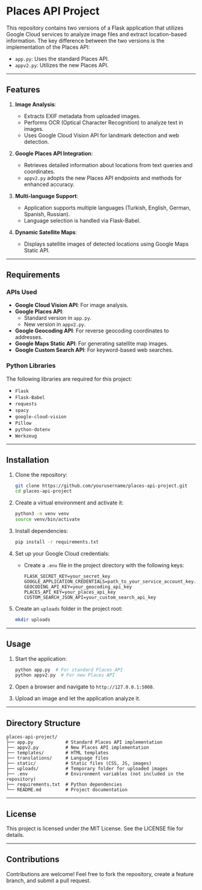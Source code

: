 # Places API Project

This repository contains two versions of a Flask application that utilizes Google Cloud services to analyze image files and extract location-based information. The key difference between the two versions is the implementation of the Places API:

- `app.py`: Uses the standard Places API.
- `appv2.py`: Utilizes the new Places API.

---

## Features

1. **Image Analysis**:
   - Extracts EXIF metadata from uploaded images.
   - Performs OCR (Optical Character Recognition) to analyze text in images.
   - Uses Google Cloud Vision API for landmark detection and web detection.

2. **Google Places API Integration**:
   - Retrieves detailed information about locations from text queries and coordinates.
   - `appv2.py` adopts the new Places API endpoints and methods for enhanced accuracy.

3. **Multi-language Support**:
   - Application supports multiple languages (Turkish, English, German, Spanish, Russian).
   - Language selection is handled via Flask-Babel.

4. **Dynamic Satellite Maps**:
   - Displays satellite images of detected locations using Google Maps Static API.

---

## Requirements

### APIs Used

- **Google Cloud Vision API**: For image analysis.
- **Google Places API**:
  - Standard version in `app.py`.
  - New version in `appv2.py`.
- **Google Geocoding API**: For reverse geocoding coordinates to addresses.
- **Google Maps Static API**: For generating satellite map images.
- **Google Custom Search API**: For keyword-based web searches.

### Python Libraries

The following libraries are required for this project:

- `Flask`
- `Flask-Babel`
- `requests`
- `spacy`
- `google-cloud-vision`
- `Pillow`
- `python-dotenv`
- `Werkzeug`

---

## Installation

1. Clone the repository:
   ```bash
   git clone https://github.com/yourusername/places-api-project.git
   cd places-api-project
   ```

2. Create a virtual environment and activate it:
   ```bash
   python3 -m venv venv
   source venv/bin/activate
   ```

3. Install dependencies:
   ```bash
   pip install -r requirements.txt
   ```

4. Set up your Google Cloud credentials:
   - Create a `.env` file in the project directory with the following keys:
     ```env
     FLASK_SECRET_KEY=your_secret_key
     GOOGLE_APPLICATION_CREDENTIALS=path_to_your_service_account_key.json
     GEOCODING_API_KEY=your_geocoding_api_key
     PLACES_API_KEY=your_places_api_key
     CUSTOM_SEARCH_JSON_API=your_custom_search_api_key
     ```

5. Create an `uploads` folder in the project root:
   ```bash
   mkdir uploads
   ```

---

## Usage

1. Start the application:
   ```bash
   python app.py  # For standard Places API
   python appv2.py  # For new Places API
   ```

2. Open a browser and navigate to `http://127.0.0.1:5000`.

3. Upload an image and let the application analyze it.

---

## Directory Structure

```
places-api-project/
├── app.py            # Standard Places API implementation
├── appv2.py          # New Places API implementation
├── templates/        # HTML templates
├── translations/     # Language files
├── static/           # Static files (CSS, JS, images)
├── uploads/          # Temporary folder for uploaded images
├── .env              # Environment variables (not included in the repository)
├── requirements.txt  # Python dependencies
└── README.md         # Project documentation
```

---

## License

This project is licensed under the MIT License. See the LICENSE file for details.

---

## Contributions

Contributions are welcome! Feel free to fork the repository, create a feature branch, and submit a pull request.
